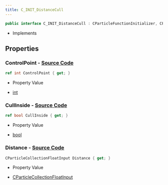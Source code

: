 ```yaml
---
title: C_INIT_DistanceCull
---
```


```csharp
public interface C_INIT_DistanceCull : CParticleFunctionInitializer, CParticleFunction, ISchemaClass<CParticleFunction>, ISchemaClass<CParticleFunctionInitializer>, ISchemaClass<C_INIT_DistanceCull>, ISchemaField, ISchemaClass, INativeHandle
```

- Implements

## Properties

### **ControlPoint** - [Source Code](https://github.com/swiftly-solution/swiftlys2/blob/main/managed/src/SwiftlyS2.Generated/Schemas/Interfaces/C_INIT_DistanceCull.cs#L16)

```csharp
ref int ControlPoint { get; }
```

- Property Value

- [int](https://learn.microsoft.com/dotnet/api/system.int32)

### **CullInside** - [Source Code](https://github.com/swiftly-solution/swiftlys2/blob/main/managed/src/SwiftlyS2.Generated/Schemas/Interfaces/C_INIT_DistanceCull.cs#L20)

```csharp
ref bool CullInside { get; }
```

- Property Value

- [bool](https://learn.microsoft.com/dotnet/api/system.boolean)

### **Distance** - [Source Code](https://github.com/swiftly-solution/swiftlys2/blob/main/managed/src/SwiftlyS2.Generated/Schemas/Interfaces/C_INIT_DistanceCull.cs#L18)

```csharp
CParticleCollectionFloatInput Distance { get; }
```

- Property Value

- [CParticleCollectionFloatInput](/docs/api/shared/schemadefinitions/cparticlecollectionfloatinput)

